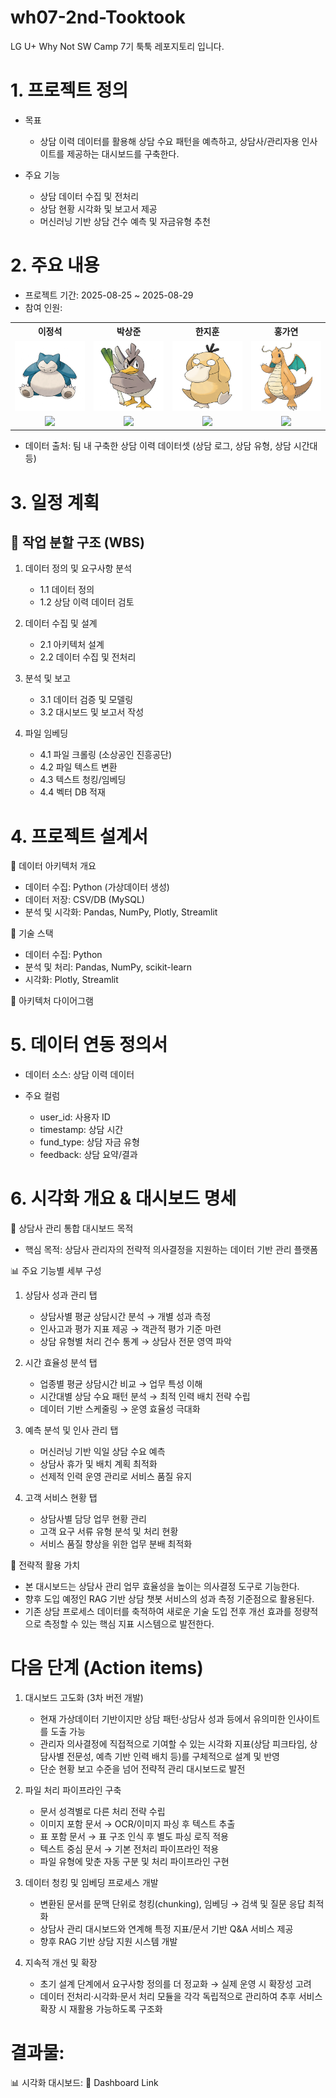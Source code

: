 # wh07-2nd-Tooktook
LG U+ Why Not SW Camp 7기 툭툭 레포지토리 입니다.


# 1. 프로젝트 정의
- 목표   
  - 상담 이력 데이터를 활용해 상담 수요 패턴을 예측하고, 상담사/관리자용 인사이트를 제공하는 대시보드를 구축한다.

- 주요 기능
  - 상담 데이터 수집 및 전처리
  - 상담 현황 시각화 및 보고서 제공
  - 머신러닝 기반 상담 건수 예측 및 자금유형 추천

# 2. 주요 내용
- 프로젝트 기간: 2025-08-25 ~ 2025-08-29
- 참여 인원: 
<div align="center">
  <table>
    <tr>
      <th>이정석</th>
      <th>박상준</th>
      <th>한지훈</th>
      <th>홍가연</th>
    </tr>
    <tr>
      <td><img src="./pic/잠만보.png" width="150"/></td>
      <td><img src="./pic/파오리.png"" width="150"/></td>
      <td><img src="./pic/고라파덕.png"" width="150"/></td>
      <td><img src="./pic/망나뇽.png"" width="150"/></td>
    </tr>
    <tr>
      <td align="center"><a href="https://github.com/Zdeik"><img src="https://img.shields.io/badge/GitHub-Link-MediumSeaGreen?logo=github"/></a></td>
      <td align="center"><a href="https://github.com/sjun4040"><img src="https://img.shields.io/badge/GitHub-Link-MediumSeaGreen?logo=github"/></a></td>
      <td align="center"><a href="https://github.com/meanresult"><img src="https://img.shields.io/badge/GitHub-Link-MediumSeaGreen?logo=github"/></a></td>
      <td align="center"><a href="https://github.com/gayeoniee"><img src="https://img.shields.io/badge/GitHub-Link-MediumSeaGreen?logo=github"/></a></td>
    </tr>
  </table>
</div>

- 데이터 출처: 팀 내 구축한 상담 이력 데이터셋 (상담 로그, 상담 유형, 상담 시간대 등)


# 3. 일정 계획
## 🔹 작업 분할 구조 (WBS)

1. 데이터 정의 및 요구사항 분석
    - 1.1 데이터 정의
    - 1.2 상담 이력 데이터 검토

2. 데이터 수집 및 설계
    - 2.1 아키텍처 설계
    - 2.2 데이터 수집 및 전처리

3. 분석 및 보고
    - 3.1 데이터 검증 및 모델링
    - 3.2 대시보드 및 보고서 작성

4. 파일 임베딩
    - 4.1 파일 크롤링 (소상공인 진흥공단)
    - 4.2 파일 텍스트 변환
    - 4.3 텍스트 청킹/임베딩
    - 4.4 벡터 DB 적재

# 4. 프로젝트 설계서
📌 데이터 아키텍처 개요

  - 데이터 수집: Python (가상데이터 생성)
  - 데이터 저장: CSV/DB (MySQL)
  - 분석 및 시각화: Pandas, NumPy, Plotly, Streamlit

📌 기술 스택

  - 데이터 수집: Python
  - 분석 및 처리: Pandas, NumPy, scikit-learn
  - 시각화: Plotly, Streamlit

📌 아키텍처 다이어그램

# 5. 데이터 연동 정의서
- 데이터 소스: 상담 이력 데이터
- 주요 컬럼

  - user_id: 사용자 ID
  - timestamp: 상담 시간
  - fund_type: 상담 자금 유형
  - feedback: 상담 요약/결과


# 6. 시각화 개요 & 대시보드 명세
📌 상담사 관리 통합 대시보드 목적
  - 핵심 목적: 상담사 관리자의 전략적 의사결정을 지원하는 데이터 기반 관리 플랫폼

📊 주요 기능별 세부 구성

1. 상담사 성과 관리 탭
    - 상담사별 평균 상담시간 분석 → 개별 성과 측정
    - 인사고과 평가 지표 제공 → 객관적 평가 기준 마련
    - 상담 유형별 처리 건수 통계 → 상담사 전문 영역 파악

2. 시간 효율성 분석 탭
    - 업종별 평균 상담시간 비교 → 업무 특성 이해
    - 시간대별 상담 수요 패턴 분석 → 최적 인력 배치 전략 수립
    - 데이터 기반 스케줄링 → 운영 효율성 극대화

3. 예측 분석 및 인사 관리 탭
    - 머신러닝 기반 익일 상담 수요 예측
    - 상담사 휴가 및 배치 계획 최적화
    - 선제적 인력 운영 관리로 서비스 품질 유지

4. 고객 서비스 현황 탭
    - 상담사별 담당 업무 현황 관리
    - 고객 요구 서류 유형 분석 및 처리 현황
    - 서비스 품질 향상을 위한 업무 분배 최적화

📌 전략적 활용 가치
- 본 대시보드는 상담사 관리 업무 효율성을 높이는 의사결정 도구로 기능한다.
- 향후 도입 예정인 RAG 기반 상담 챗봇 서비스의 성과 측정 기준점으로 활용된다.
- 기존 상담 프로세스 데이터를 축적하여 새로운 기술 도입 전후 개선 효과를 정량적으로 측정할 수 있는 핵심 지표 시스템으로 발전한다.



# 다음 단계 (Action items)
1. 대시보드 고도화 (3차 버전 개발)
    - 현재 가상데이터 기반이지만 상담 패턴·상담사 성과 등에서 유의미한 인사이트를 도출 가능
    - 관리자 의사결정에 직접적으로 기여할 수 있는 시각화 지표(상담 피크타임, 상담사별 전문성, 예측 기반 인력 배치 등)를 구체적으로 설계 및 반영
    - 단순 현황 보고 수준을 넘어 전략적 관리 대시보드로 발전

2. 파일 처리 파이프라인 구축
    - 문서 성격별로 다른 처리 전략 수립
    - 이미지 포함 문서 → OCR/이미지 파싱 후 텍스트 추출
    - 표 포함 문서 → 표 구조 인식 후 별도 파싱 로직 적용
    - 텍스트 중심 문서 → 기본 전처리 파이프라인 적용
    - 파일 유형에 맞춘 자동 구분 및 처리 파이프라인 구현

3. 데이터 청킹 및 임베딩 프로세스 개발
    - 변환된 문서를 문맥 단위로 청킹(chunking), 임베딩 → 검색 및 질문 응답 최적화
    - 상담사 관리 대시보드와 연계해 특정 지표/문서 기반 Q&A 서비스 제공
    - 향후 RAG 기반 상담 지원 시스템 개발

4. 지속적 개선 및 확장
    - 초기 설계 단계에서 요구사항 정의를 더 정교화 → 실제 운영 시 확장성 고려
    - 데이터 전처리·시각화·문서 처리 모듈을 각각 독립적으로 관리하여 추후 서비스 확장 시 재활용 가능하도록 구조화


# 결과물:   
📊 시각화 대시보드: 🔗 Dashboard Link

